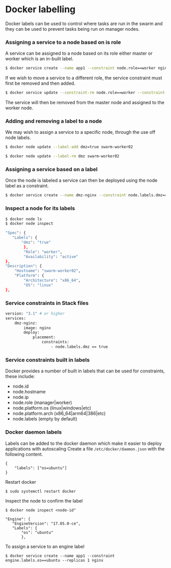 # Docker labelling
Docker labels can be used to control where tasks are run in the swarm and they can be used to prevent tasks being run on manager nodes.

### Assigning a service to a node based on is role

A service can be assigned to a node based on its role either master or worker which is an in-built label.

```bash
$ docker service create --name app1 --constraint node.role==worker nginx
```

If we wish to move a service to a different role, the service constraint must first be removed and then added.

```bash
$ docker service update --constraint-rm node.role==worker --constraint-add node.role==manager app1
```

The service will then be removed from the master node and assigned to the worker node.

### Adding and removing a label to a node

We may wish to assign a service to a specific node, through the use off node labels.

```bash
$ docker node update --label-add dmz=true swarm-worker02
```

```bash
$ docker node update --label-rm dmz swarm-worker02
```

### Assigning a service based on a label

Once the node is labeled a service can then be deployed using the node label as a constraint.

```bash
$ docker service create --name dmz-nginx --constraint node.labels.dmz==true --replicas 2 nginx
```

### Inspect a node for its labels

```bash
$ docker node ls
$ docker node inspect
```

```bash
"Spec": {
   "Labels": {
       "dmz": "true"
        },
        "Role": "worker",
        "Availability": "active"
},
"Description": {
    "Hostname": "swarm-worker02",
    "Platform": {
        "Architecture": "x86_64",
        "OS": "linux"
},
```

### Service constraints in Stack files
```bash
version: "3.1" # or higher
services:
	dmz-nginz:
		image: nginx
		deploy:
			placement:
				constraints:
					- node.labels.dmz == true
```

### Service constraints built in labels

Docker provides a number of built in labels that can be used for constraints, these include:

- node.id
- node.hostname
- node.ip
- node.role (manager|worker)
- node.platform.os (linux|windows|etc)
- node.platform.arch (x86_64|arm64|386|etc)
- node.labels (empty by default)

### Docker daemon labels
Labels can be added to the docker daemon which make it easier to deploy applications with autoscaling
Create a file ```/etc/docker/daemon.json``` with the following content.
```
{
    "labels": ["os=ubuntu"]
}
```
Restart docker
```
$ sudo systemctl restart docker
```
Inspect the node to confirm the label
```
$ docker node inspect <node-id"
```
```
"Engine": {
   "EngineVersion": "17.05.0-ce",
   "Labels": {
       "os": "ubuntu"
       },
```
To assign a service to an engine label
```
$ docker service create --name app1 --constraint engine.labels.os==ubuntu --replicas 1 nginx
```
